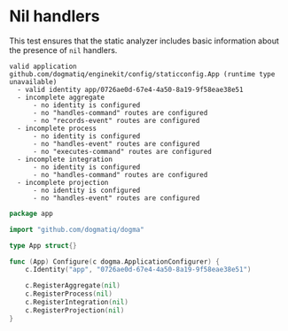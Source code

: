 # Nil handlers

This test ensures that the static analyzer includes basic information about the
presence of `nil` handlers.

```au:output au:group=matrix
valid application github.com/dogmatiq/enginekit/config/staticconfig.App (runtime type unavailable)
  - valid identity app/0726ae0d-67e4-4a50-8a19-9f58eae38e51
  - incomplete aggregate
      - no identity is configured
      - no "handles-command" routes are configured
      - no "records-event" routes are configured
  - incomplete process
      - no identity is configured
      - no "handles-event" routes are configured
      - no "executes-command" routes are configured
  - incomplete integration
      - no identity is configured
      - no "handles-command" routes are configured
  - incomplete projection
      - no identity is configured
      - no "handles-event" routes are configured
```

```go au:input au:group=matrix
package app

import "github.com/dogmatiq/dogma"

type App struct{}

func (App) Configure(c dogma.ApplicationConfigurer) {
	c.Identity("app", "0726ae0d-67e4-4a50-8a19-9f58eae38e51")

	c.RegisterAggregate(nil)
	c.RegisterProcess(nil)
	c.RegisterIntegration(nil)
	c.RegisterProjection(nil)
}
```
